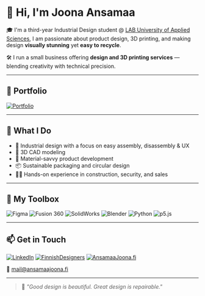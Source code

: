# 👋 Hi, I'm Joona Ansamaa

🎓 I'm a third-year Industrial Design student @ [LAB University of Applied Sciences](https://lab.fi/en), I am passionate about product design, 3D printing, and making design **visually stunning** yet **easy to recycle**.

🛠️ I run a small business offering **design and 3D printing services** — blending creativity with technical precision.

---

## 💼 Portfolio

[![Portfolio](https://img.shields.io/badge/ansamaajoona.fi/portfolio-191919?style=for-the-badge&logo=linkedin&logoColor=white)](https://ansamaajoona.fi)

---

## 💼 What I Do

- 🧩 Industrial design with a focus on easy assembly, disassembly & UX
- 🔩 3D CAD modeling
- 🧪 Material-savvy product development
- 📦 Sustainable packaging and circular design
- 👷‍♂️ Hands-on experience in construction, security, and sales

---

## 🧰 My Toolbox

![Figma](https://img.shields.io/badge/Figma-FF7262?style=for-the-badge&logo=Figma&logoColor=white)
![Fusion 360](https://img.shields.io/badge/Fusion%20360-FAA21B?style=for-the-badge&logo=autodesk&logoColor=white)
![SolidWorks](https://img.shields.io/badge/SolidWorks-E42525?style=for-the-badge&logo=solidworks&logoColor=white)
![Blender](https://img.shields.io/badge/Blender-F5792A?style=for-the-badge&logo=blender&logoColor=white)
![Python](https://img.shields.io/badge/Python-3776AB?style=for-the-badge&logo=python&logoColor=white)
![p5.js](https://img.shields.io/badge/p5.js-ED225D?style=for-the-badge&logo=p5dotjs&logoColor=white)

---

## 📫 Get in Touch

[![LinkedIn](https://img.shields.io/badge/LinkedIn-0072b1?style=for-the-badge&logo=linkedin&logoColor=white)](https://www.linkedin.com/in/joona-ansamaa-00750a1b8/)
[![FinnishDesigners](https://img.shields.io/badge/FinnishDesigners-FFFFFF?style=for-the-badge&logo=linkedin&logoColor=black)](https://finnishdesigners.fi/portfolio/joona-ansamaa/)
[![AnsamaaJoona.fi](https://img.shields.io/badge/ansamaajoona.fi-191919?style=for-the-badge&logo=linkedin&logoColor=white)](https://ansamaajoona.fi/contact.html)

📧 mail@ansamaajoona.fi

---

> 🔄 *"Good design is beautiful. Great design is repairable."*
